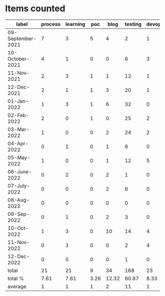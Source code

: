 # Items counted
label | process | learning | poc | blog | testing | devops
---|---|---|---|---|---|---
09-September-2021 | 7 | 3 | 5 | 4 | 2 | 1
10-October-2021 | 4 | 1 | 0 | 0 | 6 | 3
11-Nov-2021 | 2 | 3 | 1 | 1 | 12 | 1
12-Dec-2021 | 2 | 1 | 1 | 3 | 20 | 1
01-Jan-2022 | 1 | 3 | 1 | 6 | 32 | 0
02-Feb-2022 | 2 | 0 | 1 | 0 | 25 | 2
03-Mar-2022 | 1 | 0 | 0 | 2 | 24 | 2
04-Apr-2022 | 0 | 1 | 0 | 1 | 8 | 0
05-May-2022 | 1 | 0 | 0 | 1 | 12 | 5
06-June-2022 | 0 | 2 | 0 | 2 | 1 | 0
07-July-2022 | 0 | 0 | 0 | 2 | 6 | 0
08-Aug-2022 | 0 | 0 | 0 | 0 | 0 | 0
09-Sep-2022 | 0 | 1 | 0 | 2 | 3 | 0
10-Oct-2022 | 1 | 3 | 0 | 10 | 14 | 4
11-Nov-2022 | 0 | 3 | 0 | 0 | 2 | 4
12-Dec-2022 | 0 | 0 | 0 | 0 | 1 | 0
total | 21 | 21 | 9 | 34 | 168 | 23
total % | 7.61 | 7.61 | 3.26 | 12.32 | 60.87 | 8.33
average | 1 | 1 | 1 | 2 | 11 | 1
